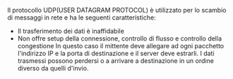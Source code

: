 Il protocollo UDP(USER DATAGRAM PROTOCOL) è utilizzato per lo scambio di messaggi in rete e ha le seguenti caratteristiche:
- Il trasferimento dei dati è inaffidabile
- Non offre setup della connessione, controllo di flusso e controllo della congestione
In questo caso il mittente deve allegare ad ogni pacchetto l'indirizzo IP e la porta di destinazione e il server deve estrarli. I dati trasmessi possono perdersi o a arrivare a destinazione in un ordine diverso da quelli d'invio.